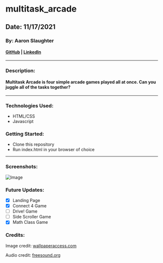 # multitask_arcade

## Date: 11/17/2021
### By: Aaron Slaughter

#### [GitHub](https://github.com/aaronslaughter) | [LinkedIn](https://www.linkedin.com/in/aaron-slaughter-085b44b5/)
***

### Description:

#### Multitask Arcade is four simple arcade games played all at once. Can you juggle all of the tasks together?
***
### Technologies Used:
* HTML/CSS
* Javascript

### Getting Started:
* Clone this repository
* Run index.html in your browser of choice
***
### Screenshots:

![Image](https://i.imgur.com/agt2lqm.png)


### Future Updates:
- [x] Landing Page
- [x] Connect 4 Game
- [ ] Drive! Game
- [ ] Side Scroller Game
- [x] Math Class Game

### Credits:

Image credit: [wallpaperaccess.com](https://wallpaperaccess.com/)

Audio credit: [freesound.org](https://freesound.org)
